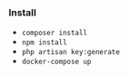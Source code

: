 ### Install

* `composer install`
* `npm install`
* `php artisan key:generate`
* `docker-compose up`
